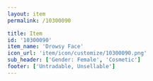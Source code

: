 ```yaml
---
layout: item
permalink: /10300090

title: Item
id: '10300090'
item_name: 'Drowsy Face'
icon_url: 'item/icon/customize/10300090.png'
sub_header: ['Gender: Female', 'Cosmetic']
footer: ['Untradable, Unsellable']
---
```


